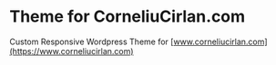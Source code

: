 # Theme for CorneliuCirlan.com
Custom Responsive Wordpress Theme for [www.corneliucirlan.com](https://www.corneliucirlan.com)
